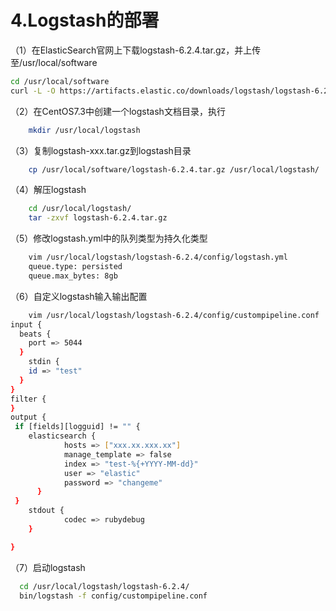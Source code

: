 # 4.Logstash的部署

（1）在ElasticSearch官网上下载logstash-6.2.4.tar.gz，并上传至/usr/local/software

```bash
cd /usr/local/software
curl -L -O https://artifacts.elastic.co/downloads/logstash/logstash-6.2.4.tar.gz
```

（2）在CentOS7.3中创建一个logstash文档目录，执行

```bash
    mkdir /usr/local/logstash
```

（3）复制logstash-xxx.tar.gz到logstash目录

```bash
    cp /usr/local/software/logstash-6.2.4.tar.gz /usr/local/logstash/
```

（4）解压logstash

```bash
    cd /usr/local/logstash/
    tar -zxvf logstash-6.2.4.tar.gz
```

（5）修改logstash.yml中的队列类型为持久化类型

```bash
    vim /usr/local/logstash/logstash-6.2.4/config/logstash.yml
    queue.type: persisted
    queue.max_bytes: 8gb
```

（6）自定义logstash输入输出配置

```bash
    vim /usr/local/logstash/logstash-6.2.4/config/custompipeline.conf
input {
  beats {
    port => 5044
  }
    stdin {
    id => "test"
  }
}
filter {
}
output {
 if [fields][logguid] != "" {
    elasticsearch {
            hosts => ["xxx.xx.xxx.xx"]
            manage_template => false
            index => "test-%{+YYYY-MM-dd}"
            user => "elastic"
            password => "changeme"
      }
 }
    stdout {
            codec => rubydebug
    }

}
```

（7）启动logstash

```bash
  cd /usr/local/logstash/logstash-6.2.4/
  bin/logstash -f config/custompipeline.conf
```
